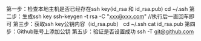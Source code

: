 第一步：检查本地主机是否已经存在ssh key(id_rsa 和 id_rsa.pub)
    cd ~/.ssh
第二步：生成ssh key
    ssh-keygen -t rsa -C "xxx@xxx.com"    //执行后一直回车即可
第三步：获取ssh key公钥内容（id_rsa.pub）
    cd ~/.ssh
    cat id_rsa.pub
第四步：Github账号上添加公钥
第五步：验证是否设置成功
    ssh -T git@github.com
